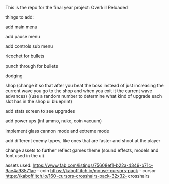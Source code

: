 This is the repo for the final year project: Overkill Reloaded

things to add:

add main menu

add pause menu

add controls sub menu 



ricochet for bullets

punch through for bullets

dodging 



shop (change it so that after you beat the boss instead of just increasing the current wave you go to the shop and when you exit it the current wave advances) ((use a random number to determine what kind of upgrade each slot has in the shop ui blueprint)



add stats screen to see upgrades

add power ups (inf ammo, nuke, coin vacuum)



implement glass cannon mode and extreme mode



add different enemy types, like ones that are faster and shoot at the player 



change assets to further reflect games theme (sound effects, models and font used in the ui)




assets used: 
https://www.fab.com/listings/75608ef1-b22a-4349-b71c-9ae4a98571ae - coin 
https://kaboff.itch.io/mouse-cursors-pack - cursor 
https://kaboff.itch.io/160-cursors-crosshairs-pack-32x32- crosshairs

